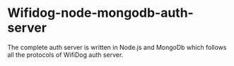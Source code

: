 # Wifidog-node-mongodb-auth-server
The complete auth server is written in Node.js and MongoDb which follows all the protocols of WifiDog auth server. 
